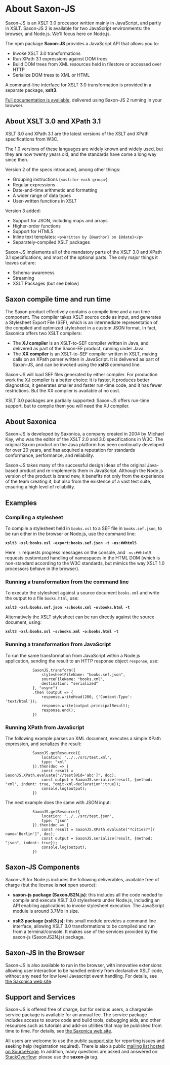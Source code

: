 # About Saxon-JS

Saxon-JS is an XSLT 3.0 processor written mainly in JavaScript, and partly in XSLT. Saxon-JS 2 is available for two JavaScript environments: the browser, and Node.js. We'll focus here on Node.js.
   
The npm package **Saxon-JS** provides a JavaScript API that allows you to:
   
   * Invoke XSLT 3.0 transformations
   * Run XPath 3.1 expressions against DOM trees
   * Build DOM trees from XML resources held in filestore or accessed over HTTP
   * Serialize DOM trees to XML or HTML
   
A command-line interface for XSLT 3.0 transformation is provided in a separate package, **xslt3**.

[Full documentation is available](http://www.saxonica.com/saxon-js/documentation/index.html), delivered using Saxon-JS 2 running in your browser.

## About XSLT 3.0 and XPath 3.1

XSLT 3.0 and XPath 3.1 are the latest versions of the XSLT and XPath specifications from W3C.

The 1.0 versions of these languages are widely known and widely used, but they are now twenty years old, and the standards have come a long way since then.

Version 2 of the specs introduced, among other things:

* Grouping instructions (`<xsl:for-each-group>`)
* Regular expressions
* Date-and-time arithmetic and formatting
* A wider range of data types
* User-written functions in XSLT

Version 3 added:

* Support for JSON, including maps and arrays
* Higher-order functions
* Support for HTML5
* Inline text templates: `<p>Written by {@author} on {@date}</p>`
* Separately-compiled XSLT packages

Saxon-JS implements all of the mandatory parts of the XSLT 3.0 and XPath 3.1 specifications, and most of the optional parts. The only major things it leaves out are:

* Schema-awareness
* Streaming
* XSLT Packages (but see below)

## Saxon compile time and run time

The Saxon product effectively contains a compile time and a run time component. The compiler takes XSLT source code as input, and generates a Stylesheet Export File (SEF), which is an intermediate representation of the compiled and optimized stylesheet in a custom JSON format. In fact, Saxonica offers two XSLT compilers:

* The <b>XJ compiler</b> is an XSLT-to-SEF compiler written in Java, and delivered as part of the Saxon-EE product, running under Java.
* The <b>XX compiler</b> is an XSLT-to-SEF compiler written in XSLT, making calls on an XPath parser written in JavaScript. It is delivered as part of Saxon-JS, and can be invoked using the **xslt3** command line.

Saxon-JS will load SEF files generated by either compiler. For production work the XJ compiler is a better choice: it is faster, it produces better diagnostics, it generates smaller and faster run-time code, and it has fewer restrictions. But the XX compiler is available at no cost.

XSLT 3.0 packages are partially supported: Saxon-JS offers run-time support, but to compile them you will need the XJ compiler.

## About Saxonica

Saxon-JS is developed by Saxonica, a company created in 2004 by Michael Kay, who was the editor of the XSLT 2.0 and 3.0 specifications in W3C. The original Saxon product on the Java platform has been continually developed for over 20 years, and has acquired a reputation for standards conformance, performance, and reliability.

Saxon-JS takes many of the successful design ideas of the original Java-based product and re-implements them in JavaScript. Although the Node.js version of the product is brand new, it benefits not only from the experience of the team creating it, but also from the existence of a vast test suite, ensuring a high level of reliability.

## Examples

### Compiling a stylesheet

To compile a stylesheet held in `books.xsl` to a SEF file in `books.sef.json`, to be run either in the browser or Node.js, use the command line:

**`xslt3 -xsl:books.xsl -export:books.sef.json -t -ns:##html5`**

Here `-t` requests progress messages on the console, and `-ns:##html5` requests customized handling of namespaces in the HTML DOM (which is non-standard according to the W3C standards, but mimics the way XSLT 1.0 processors behave in the browser).

### Running a transformation from the command line

To execute the stylesheet against a source document `books.xml` and write the output to a file `books.html`, use:

**`xslt3 -xsl:books.sef.json -s:books.xml -o:books.html -t`**

Alternatively the XSLT stylesheet can be run directly against the source document, using:

**`xslt3 -xsl:books.xsl -s:books.xml -o:books.html -t`**


### Running a transformation from JavaScript

To run the same transformation from JavaScript within a Node.js application, sending the result to an HTTP response object `response`, use:

```
            SaxonJS.transform({
                stylesheetFileName: "books.sef.json",
                sourceFileName: "books.xml",
                destination: "serialized"
            }, "async")
            .then (output => {
                response.writeHead(200, {'Content-Type': 'text/html'});
                response.write(output.principalResult);
                response.end();
            })
```

### Running XPath from JavaScript

The following example parses an XML document, executes a simple XPath expression, and serializes the result:

```
            SaxonJS.getResource({
                location: '../../src/test.xml',
                type: "xml"
            }).then(doc => {
                const result = SaxonJS.XPath.evaluate("//test[@id='abc']", doc);
                const output = SaxonJS.serialize(result, {method: "xml", indent: true, "omit-xml-declaration":true});
                console.log(output);
            })
```
The next example does the same with JSON input:

```
            SaxonJS.getResource({
                location: '../../src/test.json',
                type: "json"
            }).then(doc => {
                const result = SaxonJS.XPath.evaluate("?cities?*[?name='Berlin']", doc);
                const output = SaxonJS.serialize(result, {method: "json", indent: true});
                console.log(output);
            })
```

## Saxon-JS Components

Saxon-JS for Node.js includes the following deliverables, available free of charge (but the license is <b>not</b> open source):

* <b>saxon-js package (SaxonJS2N.js)</b>: this includes all the code needed to compile and execute XSLT 3.0 stylesheets under Node.js, including an API enabling applications to invoke stylesheet execution. The JavaScript module is around 3.7Mb in size.

* <b>xslt3 package (xslt3.js)</b>: this small module provides a command line interface, allowing XSLT 3.0 transformations to be compiled and run from a terminal/console. It makes use of the services provided by the saxon-js (SaxonJS2N.js) package.</p>

## Saxon-JS in the Browser

Saxon-JS is also available to run in the browser, with innovative extensions allowing user interaction to be handled entirely from declarative XSLT code, without any need for low level Javascript event handling. For details, see [the Saxonica web site](http://www.saxonica.com/saxon-js/index.xml).
               
## Support and Services

Saxon-JS is offered free of charge, but for serious users, a chargeable service package is available for an annual fee. The service package includes access to source code and build tools, debugging aids, and other resources such as tutorials and add-on utilities that may be published from time to time. For details, see [the Saxonica web site](http://www.saxonica.com/saxon-js/index.xml).
                  
All users are welcome to use the public [support site](http://saxonica.plan.io) for reporting issues and seeking help (registration required). There is also a public [mailing list hosted on SourceForge](https://sourceforge.net/projects/saxon/lists/saxon-help). In addition, many questions are asked and answered on [StackOverflow](https://stackoverflow.com): please use the **saxon-js** tag. 


